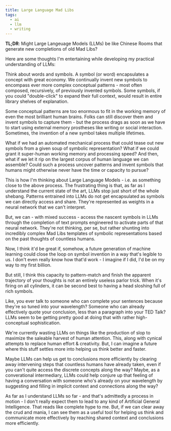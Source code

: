 ```yaml
---
title: Large Language Mad Libs
tags:
  - ai
  - llm
  - writing
---
```


**TL;DR**: Might Large Langeuage Models (LLMs) be like Chinese Rooms that generate new completions of old Mad Libs?

<!--more-->

Here are some thoughts I'm entertaining while developing my practical understanding of LLMs:

Think about words and symbols. A symbol (or word) encapsulates a concept with great economy. We continually invent new symbols to encompass ever more complex conceptual patterns - most often composed, recursively, of previously invented symbols. Some symbols, if you could "double-click" to expand their full context, would result in entire library shelves of explanation.

Some conceptual patterns are too enormous to fit in the working memory of even the most brilliant human brains. Folks can still discover them and invent symbols to capture them - but the process drags as soon as we have to start using external memory prostheses like writing or social interaction. Sometimes, the invention of a new symbol takes multiple lifetimes.

What if we had an automated mechanical process that could tease out new symbols from a given soup of symbolic representation? What if we could grant it super-human working memory and processing speed? And then, what if we let it rip on the largest corpus of human language we can assemble? Could such a process uncover patterns and invent symbols that humans might otherwise never have the time or capacity to pursue?

This is how I'm thinking about Large Language Models - i.e. as something close to the above process. The frustrating thing is that, as far as I understand the current state of the art, LLMs stop just short of the whole shebang. Patterns entrained into LLMs do not get encapsulated as symbols we can directly access and share. They're represented as weights in a neural network that we can't interpret.

But, we can - with mixed success - access the nascent symbols in LLMs through the completion of text prompts engineered to activate parts of that neural network. They're not thinking, per se, but rather shunting into incredibly complex Mad Libs templates of symbolic representations based on the past thoughts of countless humans.

Now, I think it'd be great if, somehow, a future generation of machine learning could close the loop on symbol invention in a way that's legible to us. I don't even really know how that'd work - I imagine if I did, I'd be on my way to my first billion.

But still, I think this capacity to pattern-match and finish the apparent trajectory of your thoughts is not an entirely useless parlor trick. When it's firing on all cylinders, it can be second best to having a head sloshing full of rich symbols.

Like, you ever talk to someone who can complete your sentences because they're so tuned into your wavelength? Someone who can already effectively quote your conclusion, less than a paragraph into your TED Talk? LLMs seem to be getting pretty good at doing that with rather high-conceptual sophistication.

We're currently wasting LLMs on things like the production of slop to maximize the saleable harvest of human attention. This, along with cynical attempts to replace human effort & creativity. But, I can imagine a future where this stuff settles more into helping us think better and faster.

Maybe LLMs can help us get to conclusions more efficiently by clearing away intervening steps that countless humans have already taken, even if you can't quite access the discrete concepts along the way? Maybe, as a converational intermediary, LLMs could help conjure up that feeling of having a conversation with someone who's already on your wavelength by suggesting and filling in implicit context and connections along the way?

As far as I understand LLMs so far - and that's admittedly a process in motion - I don't really expect them to lead to any kind of Artificial General Intelligence. That reads like complete hype to me. But, if we can clear away the crud and mania, I can see them as a useful tool for helping us think and communicate more effectively by reaching shared context and conclusions more efficiently.
